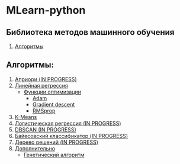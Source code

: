 # MLearn-python
## Библиотека методов машинного обучения

  <ol>
    <li>
      <a href="#Алгоритмы">Алгоритмы</a>
    </li>
  </ol>

## Алгоритмы:
<ol>
  <li>
    <a href="https://github.com/LIvanoff/MLearn-python/blob/master/MLearn/arl/apriori.py">Априори (IN PROGRESS)</a>
  </li>
  <li>
    <a href="https://github.com/LIvanoff/MLearn-python/blob/master/MLearn/regression/Linear.py">Линейная регрессия</a>
    <ul>
      <li>
        <a href="#Функции-оптимизации">Функции оптимизации</a>
        <ul>
          <li><a href="#Adam">Adam</a></li>
          <li><a href="#Gradient-descent">Gradient descent</a></li>
          <li><a href="#RMSprop">RMSprop</a></li>
         </ul>
      </li>
    </ul>
  </li>
  <li><a href="https://github.com/LIvanoff/MLearn-python/blob/master/MLearn/clustering/KMeans.py">K-Means</a></li>
  <li><a href="#Логистическая-регрессия">Логистическая регрессия (IN PROGRESS)</a></li>
  <li><a href="#DBSCAN">DBSCAN (IN PROGRESS)</a></li>
  <li><a href="#Байесовский-классификатор">Байесовский классификатор (IN PROGRESS)</a></li>
  <li><a href="#Дерево-решений">Дерево решений (IN PROGRESS)</a></li>
  <li>
  <a href="#Дополнительно">Дополнительно</a>
    <ul>
      <li><a href="#Генетический-алгоритм">Генетический алгоритм</a></li>
    </ul>
  </li>
</ol>

